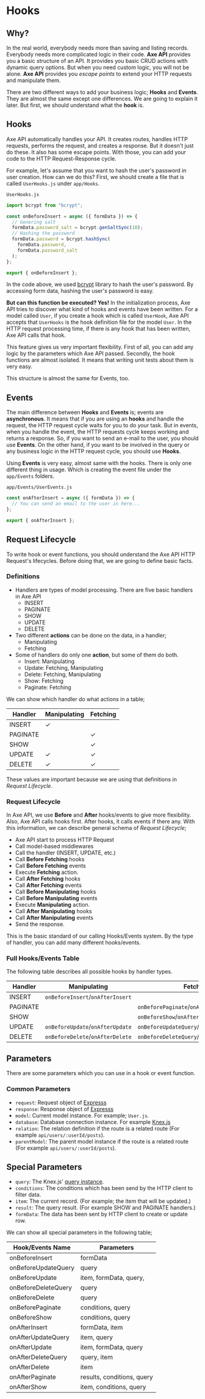 # Hooks

## Why?

In the real world, everybody needs more than saving and listing records. Everybody needs more complicated logic in their code. **Axe API** provides you a basic structure of an API. It provides you basic CRUD actions with dynamic query options. But when you need custom logic, you will not be alone. **Axe API** provides you _escape points_ to extend your HTTP requests and manipulate them.

There are two different ways to add your business logic; **Hooks** and **Events**. They are almost the same except one differences. We are going to explain it later. But first, we should understand what the **hook** is.

## Hooks

Axe API automatically handles your API. It creates routes, handles HTTP requests, performs the request, and creates a response. But it doesn't just do these. It also has some escape points. With those, you can add your code to the HTTP Request-Response cycle.

For example, let's assume that you want to hash the user's password in user creation. How can we do this? First, we should create a file that is called `UserHooks.js` under `app/Hooks`.

`UserHooks.js`

```js
import bcrypt from "bcrypt";

const onBeforeInsert = async ({ formData }) => {
  // Genering salt
  formData.password_salt = bcrypt.genSaltSync(10);
  // Hashing the password
  formData.password = bcrypt.hashSync(
    formData.password,
    formData.password_salt
  );
};

export { onBeforeInsert };
```

In the code above, we used [bcrypt](https://www.npmjs.com/package/bcrypt) library to hash the user's password. By accessing form data, hashing the user's password is easy.

**But can this function be executed? Yes!** In the initialization process, Axe API tries to discover what kind of hooks and events have been written. For a model called `User`, if you create a hook which is called `UserHook`, Axe API accepts that `UserHooks` is the hook definition file for the model `User`. In the HTTP request processing time, if there is any hook that has been written, Axe API calls that hook.

This feature gives us very important flexibility. First of all, you can add any logic by the parameters which Axe API passed. Secondly, the hook functions are almost isolated. It means that writing unit tests about them is very easy.

This structure is almost the same for Events, too.

## Events

The main difference between **Hooks** and **Events** is; events are **asynchronous**. It means that if you are using an **hooks** and handle the request, the HTTP request cycle waits for you to do your task. But in events, when you handle the event, the HTTP requests cycle keeps working and returns a response. So, if you want to send an e-mail to the user, you should use **Events**. On the other hand, if you want to be involved in the query or any business logic in the HTTP request cycle, you should use **Hooks**.

Using **Events** is very easy, almost same with the hooks. There is only one different thing in usage. Which is creating the event file under the `app/Events` folders.

`app/Events/UserEvents.js`

```js
const onAfterInsert = async ({ formData }) => {
  // You can send an email to the user in here...
};

export { onAfterInsert };
```

## Request Lifecycle

To write hook or event functions, you should understand the Axe API HTTP Request's lifecycles. Before doing that, we are going to define basic facts.

### Definitions

- Handlers are types of model processing. There are five basic handlers in Axe API
  - INSERT
  - PAGINATE
  - SHOW
  - UPDATE
  - DELETE
- Two different **actions** can be done on the data, in a handler;
  - Manipulating
  - Fetching
- Some of handlers do only one **action**, but some of them do both.
  - Insert: Manipulating
  - Update: Fetching, Manipulating
  - Delete: Fetching, Manipulating
  - Show: Fetching
  - Paginate: Fetching

We can show which handler do what actions in a table;

| Handler  | Manipulating | Fetching |
| -------- | ------------ | -------- |
| INSERT   | ✓            |          |
| PAGINATE |              | ✓        |
| SHOW     |              | ✓        |
| UPDATE   | ✓            | ✓        |
| DELETE   | ✓            | ✓        |

These values are important because we are using that definitions in _Request Lifecycle_.

### Request Lifecycle

In Axe API, we use **Before** and **After** hooks/events to give more flexibility. Also, Axe API calls hooks first. After hooks, it calls events if there any. With this information, we can describe general schema of _Request Lifecycle_;

- Axe API start to process HTTP Request
- Call model-based middlewares
- Call the handler (INSERT, UPDATE, etc.)
- Call **Before Fetching** hooks
- Call **Before Fetching** events
- Execute **Fetching** action.
- Call **After Fetching** hooks
- Call **After Fetching** events
- Call **Before Manipulating** hooks
- Call **Before Manipulating** events
- Execute **Manipulating** action.
- Call **After Manipulating** hooks
- Call **After Manipulating** events
- Send the response.

This is the basic standard of our calling Hooks/Events system. By the type of handler, you can add many different hooks/events.

### Full Hooks/Events Table

The following table describes all possible hooks by handler types.

| Handler  | Manipulating                     | Fetching                                   |
| -------- | -------------------------------- | ------------------------------------------ |
| INSERT   | `onBeforeInsert`/`onAfterInsert` |                                            |
| PAGINATE |                                  | `onBeforePaginate`/`onAfterPaginate`       |
| SHOW     |                                  | `onBeforeShow`/`onAfterShow`               |
| UPDATE   | `onBeforeUpdate`/`onAfterUpdate` | `onBeforeUpdateQuery`/`onAfterUpdateQuery` |
| DELETE   | `onBeforeDelete`/`onAfterDelete` | `onBeforeDeleteQuery`/`onAfterUpdateQuery` |

## Parameters

There are some parameters which you can use in a hook or event function.

### Common Parameters

- `request`: Request object of [Expresss](https://expressjs.com/en/4x/api.html#req)
- `response`: Response object of [Expresss](https://expressjs.com/en/4x/api.html#res)
- `model`: Current model instance. For example; `User.js`.
- `database`: Database connection instance. For example [Knex.js](http://knexjs.org/#Installation-client)
- `relation`: The relation definition if the route is a related route (For example `api/users/:userId/posts`).
- `parentModel`: The parent model instance if the route is a related route (For example `api/users/:userId/posts`).

## Special Parameters

- `query`: The Knex.js' [query instance](http://knexjs.org/#Builder-wheres).
- `conditions`: The conditions which has been send by the HTTP client to filter data.
- `item`: The current record. (For example; the item that will be updated.)
- `result`: The query result. (For example SHOW and PAGINATE handlers.)
- `formData`: The data has been sent by HTTP client to create or update row.

We can show all special parameters in the following table;

| Hook/Events Name    | Parameters                 |
| ------------------- | -------------------------- |
| onBeforeInsert      | formData                   |
| onBeforeUpdateQuery | query                      |
| onBeforeUpdate      | item, formData, query,     |
| onBeforeDeleteQuery | query                      |
| onBeforeDelete      | query                      |
| onBeforePaginate    | conditions, query          |
| onBeforeShow        | conditions, query          |
| onAfterInsert       | formData, item             |
| onAfterUpdateQuery  | item, query                |
| onAfterUpdate       | item, formData, query      |
| onAfterDeleteQuery  | query, item                |
| onAfterDelete       | item                       |
| onAfterPaginate     | results, conditions, query |
| onAfterShow         | item, conditions, query    |
